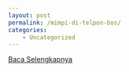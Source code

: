 ```yaml
---
layout: post
permalink: /mimpi-di-telpon-bos/
categories:
    - Uncategorized
---
```


[Baca Selengkapnya](/06)